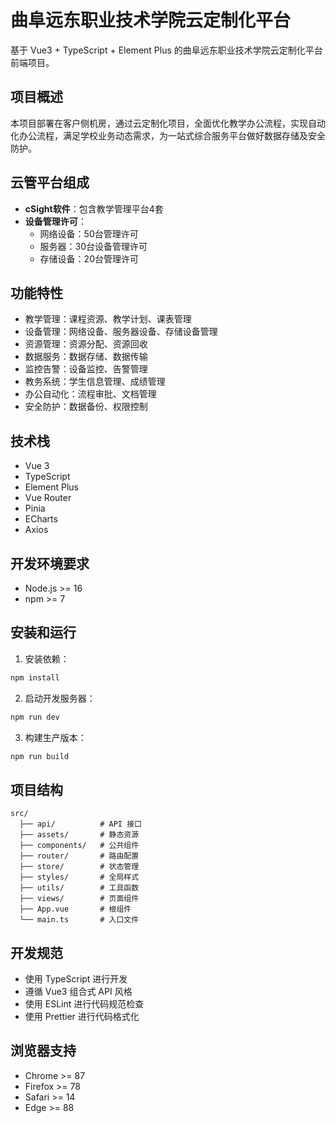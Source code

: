 # 曲阜远东职业技术学院云定制化平台

基于 Vue3 + TypeScript + Element Plus 的曲阜远东职业技术学院云定制化平台前端项目。

## 项目概述

本项目部署在客户侧机房，通过云定制化项目，全面优化教学办公流程，实现自动化办公流程，满足学校业务动态需求，为一站式综合服务平台做好数据存储及安全防护。

## 云管平台组成

- **cSight软件**：包含教学管理平台4套
- **设备管理许可**：
  - 网络设备：50台管理许可
  - 服务器：30台设备管理许可
  - 存储设备：20台管理许可

## 功能特性

- 教学管理：课程资源、教学计划、课表管理
- 设备管理：网络设备、服务器设备、存储设备管理
- 资源管理：资源分配、资源回收
- 数据服务：数据存储、数据传输
- 监控告警：设备监控、告警管理
- 教务系统：学生信息管理、成绩管理
- 办公自动化：流程审批、文档管理
- 安全防护：数据备份、权限控制

## 技术栈

- Vue 3
- TypeScript
- Element Plus
- Vue Router
- Pinia
- ECharts
- Axios

## 开发环境要求

- Node.js >= 16
- npm >= 7

## 安装和运行

1. 安装依赖：
```bash
npm install
```

2. 启动开发服务器：
```bash
npm run dev
```

3. 构建生产版本：
```bash
npm run build
```

## 项目结构

```
src/
  ├── api/          # API 接口
  ├── assets/       # 静态资源
  ├── components/   # 公共组件
  ├── router/       # 路由配置
  ├── store/        # 状态管理
  ├── styles/       # 全局样式
  ├── utils/        # 工具函数
  ├── views/        # 页面组件
  ├── App.vue       # 根组件
  └── main.ts       # 入口文件
```

## 开发规范

- 使用 TypeScript 进行开发
- 遵循 Vue3 组合式 API 风格
- 使用 ESLint 进行代码规范检查
- 使用 Prettier 进行代码格式化

## 浏览器支持

- Chrome >= 87
- Firefox >= 78
- Safari >= 14
- Edge >= 88

